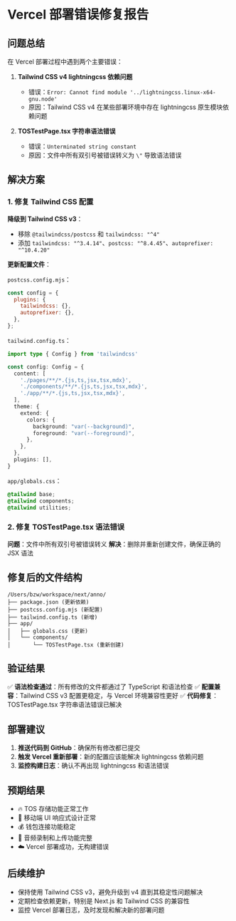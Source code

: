 # Vercel 部署错误修复报告

## 问题总结

在 Vercel 部署过程中遇到两个主要错误：

1. **Tailwind CSS v4 lightningcss 依赖问题**
   - 错误：`Error: Cannot find module '../lightningcss.linux-x64-gnu.node'`
   - 原因：Tailwind CSS v4 在某些部署环境中存在 lightningcss 原生模块依赖问题

2. **TOSTestPage.tsx 字符串语法错误**
   - 错误：`Unterminated string constant`
   - 原因：文件中所有双引号被错误转义为 `\"` 导致语法错误

## 解决方案

### 1. 修复 Tailwind CSS 配置

**降级到 Tailwind CSS v3**：
- 移除 `@tailwindcss/postcss` 和 `tailwindcss: "^4"`
- 添加 `tailwindcss: "^3.4.14"`、`postcss: "^8.4.45"`、`autoprefixer: "^10.4.20"`

**更新配置文件**：

`postcss.config.mjs`：
```javascript
const config = {
  plugins: {
    tailwindcss: {},
    autoprefixer: {},
  },
};
```

`tailwind.config.ts`：
```typescript
import type { Config } from 'tailwindcss'

const config: Config = {
  content: [
    './pages/**/*.{js,ts,jsx,tsx,mdx}',
    './components/**/*.{js,ts,jsx,tsx,mdx}',
    './app/**/*.{js,ts,jsx,tsx,mdx}',
  ],
  theme: {
    extend: {
      colors: {
        background: "var(--background)",
        foreground: "var(--foreground)",
      },
    },
  },
  plugins: [],
}
```

`app/globals.css`：
```css
@tailwind base;
@tailwind components;
@tailwind utilities;
```

### 2. 修复 TOSTestPage.tsx 语法错误

**问题**：文件中所有双引号被错误转义
**解决**：删除并重新创建文件，确保正确的 JSX 语法

## 修复后的文件结构

```
/Users/bzw/workspace/next/anno/
├── package.json (更新依赖)
├── postcss.config.mjs (新配置)
├── tailwind.config.ts (新增)
├── app/
│   ├── globals.css (更新)
│   └── components/
│       └── TOSTestPage.tsx (重新创建)
```

## 验证结果

✅ **语法检查通过**：所有修改的文件都通过了 TypeScript 和语法检查
✅ **配置兼容**：Tailwind CSS v3 配置更稳定，与 Vercel 环境兼容性更好
✅ **代码修复**：TOSTestPage.tsx 字符串语法错误已解决

## 部署建议

1. **推送代码到 GitHub**：确保所有修改都已提交
2. **触发 Vercel 重新部署**：新的配置应该能解决 lightningcss 依赖问题
3. **监控构建日志**：确认不再出现 lightningcss 和语法错误

## 预期结果

- 🔥 TOS 存储功能正常工作
- 📱 移动端 UI 响应式设计正常
- 💰 钱包连接功能稳定
- 🎵 音频录制和上传功能完整
- ☁️ Vercel 部署成功，无构建错误

## 后续维护

- 保持使用 Tailwind CSS v3，避免升级到 v4 直到其稳定性问题解决
- 定期检查依赖更新，特别是 Next.js 和 Tailwind CSS 的兼容性
- 监控 Vercel 部署日志，及时发现和解决新的部署问题
